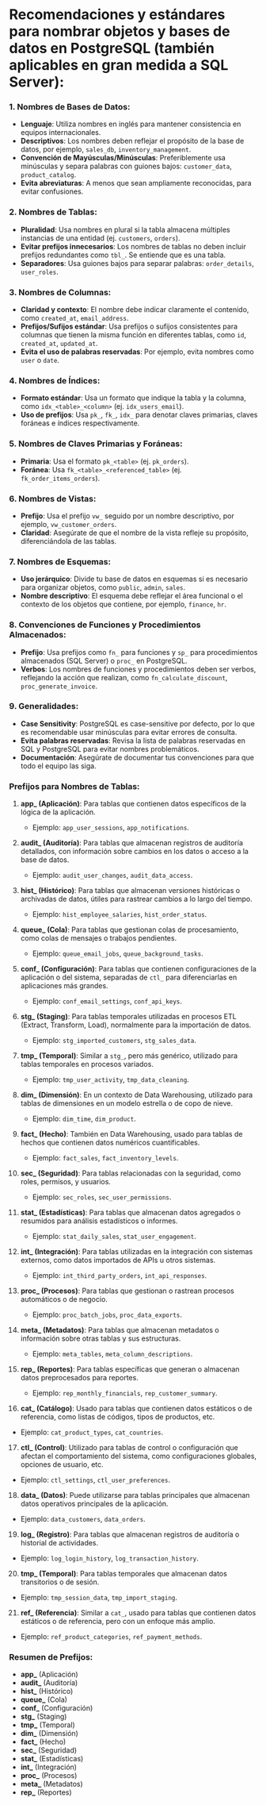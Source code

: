 # Recomendaciones y estándares para nombrar objetos y bases de datos en PostgreSQL (también aplicables en gran medida a SQL Server):

### 1. **Nombres de Bases de Datos:**
- **Lenguaje**: Utiliza nombres en inglés para mantener consistencia en equipos internacionales.
- **Descriptivos**: Los nombres deben reflejar el propósito de la base de datos, por ejemplo, `sales_db`, `inventory_management`.
- **Convención de Mayúsculas/Minúsculas**: Preferiblemente usa minúsculas y separa palabras con guiones bajos: `customer_data`, `product_catalog`.
- **Evita abreviaturas**: A menos que sean ampliamente reconocidas, para evitar confusiones.

### 2. **Nombres de Tablas:**
- **Pluralidad**: Usa nombres en plural si la tabla almacena múltiples instancias de una entidad (ej. `customers`, `orders`).
- **Evitar prefijos innecesarios**: Los nombres de tablas no deben incluir prefijos redundantes como `tbl_`. Se entiende que es una tabla.
- **Separadores**: Usa guiones bajos para separar palabras: `order_details`, `user_roles`.

### 3. **Nombres de Columnas:**
- **Claridad y contexto**: El nombre debe indicar claramente el contenido, como `created_at`, `email_address`.
- **Prefijos/Sufijos estándar**: Usa prefijos o sufijos consistentes para columnas que tienen la misma función en diferentes tablas, como `id`, `created_at`, `updated_at`.
- **Evita el uso de palabras reservadas**: Por ejemplo, evita nombres como `user` o `date`.

### 4. **Nombres de Índices:**
- **Formato estándar**: Usa un formato que indique la tabla y la columna, como `idx_<table>_<column>` (ej. `idx_users_email`).
- **Uso de prefijos**: Usa `pk_`, `fk_`, `idx_` para denotar claves primarias, claves foráneas e índices respectivamente.

### 5. **Nombres de Claves Primarias y Foráneas:**
- **Primaria**: Usa el formato `pk_<table>` (ej. `pk_orders`).
- **Foránea**: Usa `fk_<table>_<referenced_table>` (ej. `fk_order_items_orders`).

### 6. **Nombres de Vistas:**
- **Prefijo**: Usa el prefijo `vw_` seguido por un nombre descriptivo, por ejemplo, `vw_customer_orders`.
- **Claridad**: Asegúrate de que el nombre de la vista refleje su propósito, diferenciándola de las tablas.

### 7. **Nombres de Esquemas:**
- **Uso jerárquico**: Divide tu base de datos en esquemas si es necesario para organizar objetos, como `public`, `admin`, `sales`.
- **Nombre descriptivo**: El esquema debe reflejar el área funcional o el contexto de los objetos que contiene, por ejemplo, `finance`, `hr`.

### 8. **Convenciones de Funciones y Procedimientos Almacenados:**
- **Prefijo**: Usa prefijos como `fn_` para funciones y `sp_` para procedimientos almacenados (SQL Server) o `proc_` en PostgreSQL.
- **Verbos**: Los nombres de funciones y procedimientos deben ser verbos, reflejando la acción que realizan, como `fn_calculate_discount`, `proc_generate_invoice`.

### 9. **Generalidades:**
- **Case Sensitivity**: PostgreSQL es case-sensitive por defecto, por lo que es recomendable usar minúsculas para evitar errores de consulta.
- **Evita palabras reservadas**: Revisa la lista de palabras reservadas en SQL y PostgreSQL para evitar nombres problemáticos.
- **Documentación**: Asegúrate de documentar tus convenciones para que todo el equipo las siga.

### Prefijos para Nombres de Tablas:

1. **app_ (Aplicación)**: Para tablas que contienen datos específicos de la lógica de la aplicación.
   - Ejemplo: `app_user_sessions`, `app_notifications`.

2. **audit_ (Auditoría)**: Para tablas que almacenan registros de auditoría detallados, con información sobre cambios en los datos o acceso a la base de datos.
   - Ejemplo: `audit_user_changes`, `audit_data_access`.

3. **hist_ (Histórico)**: Para tablas que almacenan versiones históricas o archivadas de datos, útiles para rastrear cambios a lo largo del tiempo.
   - Ejemplo: `hist_employee_salaries`, `hist_order_status`.

4. **queue_ (Cola)**: Para tablas que gestionan colas de procesamiento, como colas de mensajes o trabajos pendientes.
   - Ejemplo: `queue_email_jobs`, `queue_background_tasks`.

5. **conf_ (Configuración)**: Para tablas que contienen configuraciones de la aplicación o del sistema, separadas de `ctl_` para diferenciarlas en aplicaciones más grandes.
   - Ejemplo: `conf_email_settings`, `conf_api_keys`.

6. **stg_ (Staging)**: Para tablas temporales utilizadas en procesos ETL (Extract, Transform, Load), normalmente para la importación de datos.
   - Ejemplo: `stg_imported_customers`, `stg_sales_data`.

7. **tmp_ (Temporal)**: Similar a `stg_`, pero más genérico, utilizado para tablas temporales en procesos variados.
   - Ejemplo: `tmp_user_activity`, `tmp_data_cleaning`.

8. **dim_ (Dimensión)**: En un contexto de Data Warehousing, utilizado para tablas de dimensiones en un modelo estrella o de copo de nieve.
   - Ejemplo: `dim_time`, `dim_product`.

9. **fact_ (Hecho)**: También en Data Warehousing, usado para tablas de hechos que contienen datos numéricos cuantificables.
   - Ejemplo: `fact_sales`, `fact_inventory_levels`.

10. **sec_ (Seguridad)**: Para tablas relacionadas con la seguridad, como roles, permisos, y usuarios.
    - Ejemplo: `sec_roles`, `sec_user_permissions`.

11. **stat_ (Estadísticas)**: Para tablas que almacenan datos agregados o resumidos para análisis estadísticos o informes.
    - Ejemplo: `stat_daily_sales`, `stat_user_engagement`.

12. **int_ (Integración)**: Para tablas utilizadas en la integración con sistemas externos, como datos importados de APIs u otros sistemas.
    - Ejemplo: `int_third_party_orders`, `int_api_responses`.

13. **proc_ (Procesos)**: Para tablas que gestionan o rastrean procesos automáticos o de negocio.
    - Ejemplo: `proc_batch_jobs`, `proc_data_exports`.

14. **meta_ (Metadatos)**: Para tablas que almacenan metadatos o información sobre otras tablas y sus estructuras.
    - Ejemplo: `meta_tables`, `meta_column_descriptions`.

15. **rep_ (Reportes)**: Para tablas específicas que generan o almacenan datos preprocesados para reportes.
    - Ejemplo: `rep_monthly_financials`, `rep_customer_summary`.

16. **cat_ (Catálogo)**: Usado para tablas que contienen datos estáticos o de referencia, como listas de códigos, tipos de productos, etc.
   - Ejemplo: `cat_product_types`, `cat_countries`.

17. **ctl_ (Control)**: Utilizado para tablas de control o configuración que afectan el comportamiento del sistema, como configuraciones globales, opciones de usuario, etc.
   - Ejemplo: `ctl_settings`, `ctl_user_preferences`.

18. **data_ (Datos)**: Puede utilizarse para tablas principales que almacenan datos operativos principales de la aplicación.
   - Ejemplo: `data_customers`, `data_orders`.

19. **log_ (Registro)**: Para tablas que almacenan registros de auditoría o historial de actividades.
   - Ejemplo: `log_login_history`, `log_transaction_history`.

20. **tmp_ (Temporal)**: Para tablas temporales que almacenan datos transitorios o de sesión.
   - Ejemplo: `tmp_session_data`, `tmp_import_staging`.

21. **ref_ (Referencia)**: Similar a `cat_`, usado para tablas que contienen datos estáticos o de referencia, pero con un enfoque más amplio.
   - Ejemplo: `ref_product_categories`, `ref_payment_methods`.

### Resumen de Prefijos:

- **app_** (Aplicación)
- **audit_** (Auditoría)
- **hist_** (Histórico)
- **queue_** (Cola)
- **conf_** (Configuración)
- **stg_** (Staging)
- **tmp_** (Temporal)
- **dim_** (Dimensión)
- **fact_** (Hecho)
- **sec_** (Seguridad)
- **stat_** (Estadísticas)
- **int_** (Integración)
- **proc_** (Procesos)
- **meta_** (Metadatos)
- **rep_** (Reportes)
